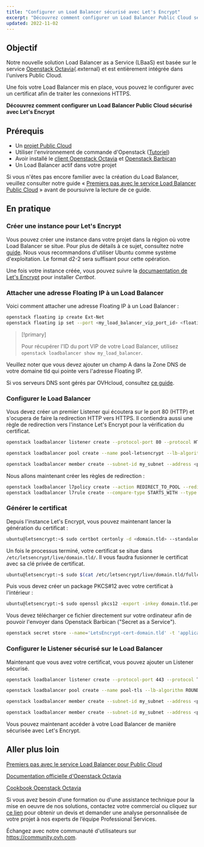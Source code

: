 ```yaml
---
title: "Configurer un Load Balancer sécurisé avec Let's Encrypt"
excerpt: "Découvrez comment configurer un Load Balancer Public Cloud sécurisé avec Let's Encrypt"
updated: 2022-11-02
---
```


## Objectif

Notre nouvelle solution Load Balancer as a Service (LBaaS) est basée sur le service [Openstack Octavia](https://wiki.openstack.org/wiki/Octavia){.external} et est entièrement intégrée dans l'univers Public Cloud.

Une fois votre Load Balancer mis en place, vous pouvez le configurer avec un certificat afin de traiter les connexions HTTPS.

**Découvrez comment configurer un Load Balancer Public Cloud sécurisé avec Let's Encrypt**

## Prérequis

- Un [projet Public Cloud](https://www.ovhcloud.com/fr-ca/public-cloud/)
- Utiliser l'environnement de commande d'Openstack ([Tutoriel](/pages/public_cloud/compute/prepare_the_environment_for_using_the_openstack_api))
- Avoir installé le [client Openstack Octavia](https://docs.openstack.org/python-octaviaclient/latest/install/index.html) et [Openstack Barbican](https://docs.openstack.org/python-barbicanclient/latest/install/index.html)
- Un Load Balancer actif dans votre projet

Si vous n'êtes pas encore familier avec la création du Load Balancer, veuillez consulter notre guide « [Premiers pas avec le service Load Balancer Public Cloud](/pages/public_cloud/public_cloud_network_services/getting-started-01-create-lb-service) » avant de poursuivre la lecture de ce guide.

## En pratique

### Créer une instance pour Let's Encrypt

Vous pouvez créer une instance dans votre projet dans la région où votre Load Balancer se situe. Pour plus de détails à ce sujet, consultez notre [guide](/pages/public_cloud/compute/public-cloud-first-steps). Nous vous recommandons d'utiliser Ubuntu comme système d'exploitation. Le format d2-2 sera suffisant pour cette opération.

Une fois votre instance créée, vous pouvez suivre la [documaentation de Let's Encrypt](https://certbot.eff.org/lets-encrypt/ubuntufocal-other) pour installer *Certbot*.

### Attacher une adresse Floating IP à un Load Balancer

Voici comment attacher une adresse Floating IP à un Load Balancer :

```bash
openstack floating ip create Ext-Net
openstack floating ip set --port <my_load_balancer_vip_port_id> <floating_ip>
```

> [!primary]
>
> Pour récupérer l'ID du port VIP de votre Load Balancer, utilisez `openstack loadbalancer show my_load_balancer`.

Veuillez noter que vous devez ajouter un champ A dans la Zone DNS de votre domaine tld qui pointe vers l'adresse Floating IP. 

Si vos serveurs DNS sont gérés par OVHcloud, consultez [ce guide](/pages/web_cloud/domains/dns_zone_edit).

### Configurer le Load Balancer

Vous devez créer un premier Listener qui écoutera sur le port 80 (HTTP) et s'ocupera de faire la redirection HTTP vers HTTPS. Il contiendra aussi une règle de redirection vers l'instance Let's Encrypt pour la vérification du certificat.

```bash
openstack loadbalancer listener create --protocol-port 80 --protocol HTTP --name http-listener my_load_balancer

openstack loadbalancer pool create --name pool-letsencrypt --lb-algorithm ROUND_ROBIN --listener http-listener --protocol HTTP

openstack loadbalancer member create --subnet-id my_subnet --address <private_ip_letsencrypt_instance>  --protocol-port 80 pool-letsencrypt
```

Nous allons maintenant créer les règles de redirection :

```bash
openstack loadbalancer l7policy create --action REDIRECT_TO_POOL --redirect-pool pool-letsencrypt --name letsencrypt-redirection http-listener --position 1
openstack loadbalancer l7rule create --compare-type STARTS_WITH --type PATH --value /.well-known/acme-challenge letsencrypt-redirection
```

### Générer le certificat

Depuis l'instance Let's Encrypt, vous pouvez maintenant lancer la génération du certificat :

```bash
ubuntu@letsencrypt:~$ sudo certbot certonly -d <domain.tld> --standalone -m <email> --agree-tos
```

Un fois le processus terminé, votre certificat se situe dans `/etc/letsencrypt/live/domain.tld/`. Il vous faudra fusionner le certificat avec sa clé privée de certificat.

```bash
ubuntu@letsencrypt:~$ sudo $(cat /etc/letsencrypt/live/domain.tld/fullchain.pem /etc/letsencrypt/live/domain.tld/privkey.pem | tee /etc/ssl/domain.tld.pem)
```

Puis vous devez créer un package PKCS#12 avec votre certificat à l'intérieur :

```bash
ubuntu@letsencrypt:~$ sudo openssl pkcs12 -export -inkey domain.tld.pem -in domain.tld.pem -out domain.tld.p12
```

Vous devez télécharger ce fichier directement sur votre ordinateur afin de pouvoir l'envoyer dans Openstack Barbican ("Secret as a Service").

```bash
openstack secret store --name='LetsEncrypt-cert-domain.tld' -t 'application/octet-stream' -e 'base64' --payload="$(base64 < domain.tld.p12)"
```

### Configurer le Listener sécurisé sur le Load Balancer

Maintenant que vous avez votre certificat, vous pouvez ajouter un Listener sécurisé.

```bash
openstack loadbalancer listener create --protocol-port 443 --protocol TERMINATED_HTTPS --name https-listener --default-tls-container=$(openstack secret list | awk '/ LetsEncrypt-cert-domain.tld / {print $2}') my_load_balancer

openstack loadbalancer pool create --name pool-tls --lb-algorithm ROUND_ROBIN --listener tls-listener --protocol HTTP

openstack loadbalancer member create --subnet-id my_subnet --address <private_ip_instance_1> --protocol-port 80 my_pool

openstack loadbalancer member create --subnet-id my_subnet --address <private_ip_instance_2> --protocol-port 80 my_pool
```

Vous pouvez maintenant accéder à votre Load Balancer de manière sécurisée avec Let's Encrypt.

## Aller plus loin

[Premiers pas avec le service Load Balancer pour Public Cloud](/pages/public_cloud/public_cloud_network_services/getting-started-01-create-lb-service)

[Documentation officielle d'Openstack Octavia](https://docs.openstack.org/octavia/latest/)

[Cookbook Openstack Octavia](https://docs.openstack.org/octavia/latest/user/guides/basic-cookbook.html)

Si vous avez besoin d'une formation ou d'une assistance technique pour la mise en oeuvre de nos solutions, contactez votre commercial ou cliquez sur [ce lien](https://www.ovhcloud.com/fr-ca/professional-services/) pour obtenir un devis et demander une analyse personnalisée de votre projet à nos experts de l’équipe Professional Services. 

Échangez avec notre communauté d'utilisateurs sur <https://community.ovh.com>.